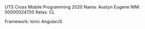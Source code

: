 UTS Cross Mobile Programming 2020
Nama: Austyn Eugene
NIM: 00000024705
Kelas: CL

Framework: Ionic AngularJS
